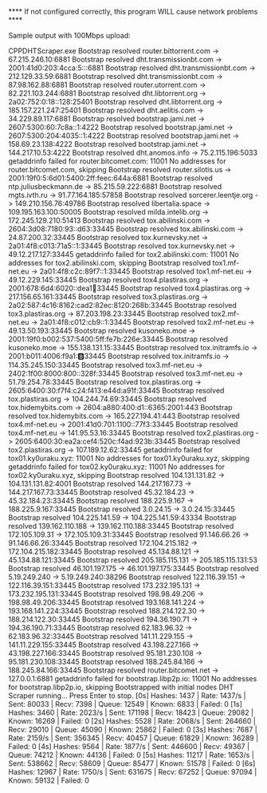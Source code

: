 **** If not configured correctly, this program WILL cause network problems ****

Sample output with 100Mbps upload:

CPPDHTScraper.exe
Bootstrap resolved router.bittorrent.com -> 67.215.246.10:6881
Bootstrap resolved dht.transmissionbt.com -> 2001:41d0:203:4cca:5:::6881
Bootstrap resolved dht.transmissionbt.com -> 212.129.33.59:6881
Bootstrap resolved dht.transmissionbt.com -> 87.98.162.88:6881
Bootstrap resolved router.utorrent.com -> 82.221.103.244:6881
Bootstrap resolved dht.libtorrent.org -> 2a02:752:0:18::128:25401
Bootstrap resolved dht.libtorrent.org -> 185.157.221.247:25401
Bootstrap resolved dht.aelitis.com -> 34.229.89.117:6881
Bootstrap resolved bootstrap.jami.net -> 2607:5300:60:7c8a::1:4222
Bootstrap resolved bootstrap.jami.net -> 2607:5300:204:4035::1:4222
Bootstrap resolved bootstrap.jami.net -> 158.69.23.138:4222
Bootstrap resolved bootstrap.jami.net -> 144.217.10.53:4222
Bootstrap resolved dht.anomos.info -> 75.2.115.196:5033
getaddrinfo failed for router.bitcomet.com: 11001
No addresses for router.bitcomet.com, skipping
Bootstrap resolved router.silotis.us -> 2001:19f0:5:6d01:5400:2ff:feec:644a:6881
Bootstrap resolved ntp.juliusbeckmann.de -> 85.215.59.222:6881
Bootstrap resolved mgts.ivth.ru -> 91.77.164.185:57858
Bootstrap resolved sorcerer.leentje.org -> 149.210.156.76:49786
Bootstrap resolved libertalia.space -> 109.195.163.100:50005
Bootstrap resolved milda.intelib.org -> 172.245.129.210:51413
Bootstrap resolved tox.abilinski.com -> 2604:3d08:7180:93::d63:33445
Bootstrap resolved tox.abilinski.com -> 24.87.200.32:33445
Bootstrap resolved tox.kurnevsky.net -> 2a01:4f8:c013:71a5::1:33445
Bootstrap resolved tox.kurnevsky.net -> 49.12.217.127:33445
getaddrinfo failed for tox2.abilinski.com: 11001
No addresses for tox2.abilinski.com, skipping
Bootstrap resolved tox1.mf-net.eu -> 2a01:4f8:c2c:89f7::1:33445
Bootstrap resolved tox1.mf-net.eu -> 49.12.229.145:33445
Bootstrap resolved tox4.plastiras.org -> 2001:678:6d4:6020::dea1:100:33445
Bootstrap resolved tox4.plastiras.org -> 217.156.65.161:33445
Bootstrap resolved tox3.plastiras.org -> 2a02:587:4c16:8162:cad2:82ec:8120:268b:33445
Bootstrap resolved tox3.plastiras.org -> 87.203.198.23:33445
Bootstrap resolved tox2.mf-net.eu -> 2a01:4f8:c012:cb9::1:33445
Bootstrap resolved tox2.mf-net.eu -> 49.13.50.193:33445
Bootstrap resolved kusoneko.moe -> 2001:19f0:b002:537:5400:5ff:fe7b:226e:33445
Bootstrap resolved kusoneko.moe -> 155.138.131.15:33445
Bootstrap resolved tox.initramfs.io -> 2001:b011:4006:f9a1::b:33445
Bootstrap resolved tox.initramfs.io -> 114.35.245.150:33445
Bootstrap resolved tox3.mf-net.eu -> 2402:1f00:8000:800::328f:33445
Bootstrap resolved tox3.mf-net.eu -> 51.79.254.78:33445
Bootstrap resolved tox.plastiras.org -> 2605:6400:30:f7f4:c24:f413:e44d:a91f:33445
Bootstrap resolved tox.plastiras.org -> 104.244.74.69:33445
Bootstrap resolved tox.hidemybits.com -> 2604:a880:400:d1::6365:2001:443
Bootstrap resolved tox.hidemybits.com -> 165.227.194.41:443
Bootstrap resolved tox4.mf-net.eu -> 2001:41d0:701:1100::77f3:33445
Bootstrap resolved tox4.mf-net.eu -> 141.95.53.16:33445
Bootstrap resolved tox2.plastiras.org -> 2605:6400:30:ea2a:cef4:520c:f4ad:923b:33445
Bootstrap resolved tox2.plastiras.org -> 107.189.12.62:33445
getaddrinfo failed for tox01.ky0uraku.xyz: 11001
No addresses for tox01.ky0uraku.xyz, skipping
getaddrinfo failed for tox02.ky0uraku.xyz: 11001
No addresses for tox02.ky0uraku.xyz, skipping
Bootstrap resolved 104.131.131.82 -> 104.131.131.82:4001
Bootstrap resolved 144.217.167.73 -> 144.217.167.73:33445
Bootstrap resolved 45.32.184.23 -> 45.32.184.23:33445
Bootstrap resolved 188.225.9.167 -> 188.225.9.167:33445
Bootstrap resolved 3.0.24.15 -> 3.0.24.15:33445
Bootstrap resolved 104.225.141.59 -> 104.225.141.59:43334
Bootstrap resolved 139.162.110.188 -> 139.162.110.188:33445
Bootstrap resolved 172.105.109.31 -> 172.105.109.31:33445
Bootstrap resolved 91.146.66.26 -> 91.146.66.26:33445
Bootstrap resolved 172.104.215.182 -> 172.104.215.182:33445
Bootstrap resolved 45.134.88.121 -> 45.134.88.121:33445
Bootstrap resolved 205.185.115.131 -> 205.185.115.131:53
Bootstrap resolved 46.101.197.175 -> 46.101.197.175:33445
Bootstrap resolved 5.19.249.240 -> 5.19.249.240:38296
Bootstrap resolved 122.116.39.151 -> 122.116.39.151:33445
Bootstrap resolved 173.232.195.131 -> 173.232.195.131:33445
Bootstrap resolved 198.98.49.206 -> 198.98.49.206:33445
Bootstrap resolved 193.168.141.224 -> 193.168.141.224:33445
Bootstrap resolved 188.214.122.30 -> 188.214.122.30:33445
Bootstrap resolved 194.36.190.71 -> 194.36.190.71:33445
Bootstrap resolved 62.183.96.32 -> 62.183.96.32:33445
Bootstrap resolved 141.11.229.155 -> 141.11.229.155:33445
Bootstrap resolved 43.198.227.166 -> 43.198.227.166:33445
Bootstrap resolved 95.181.230.108 -> 95.181.230.108:33445
Bootstrap resolved 188.245.84.166 -> 188.245.84.166:33445
Bootstrap resolved router.bitcomet.net -> 127.0.0.1:6881
getaddrinfo failed for bootstrap.libp2p.io: 11001
No addresses for bootstrap.libp2p.io, skipping
Bootstrapped with initial nodes
DHT Scraper running... Press Enter to stop.
[0s] Hashes: 1437 | Rate: 1437/s | Sent: 80033 | Recv: 7398 | Queue: 12549 | Known: 6833 | Failed: 0
[1s] Hashes: 3460 | Rate: 2023/s | Sent: 171198 | Recv: 18423 | Queue: 29082 | Known: 16269 | Failed: 0
[2s] Hashes: 5528 | Rate: 2068/s | Sent: 264660 | Recv: 29010 | Queue: 45090 | Known: 25862 | Failed: 0
[3s] Hashes: 7687 | Rate: 2159/s | Sent: 356345 | Recv: 40457 | Queue: 61829 | Known: 36289 | Failed: 0
[4s] Hashes: 9564 | Rate: 1877/s | Sent: 446600 | Recv: 49367 | Queue: 74212 | Known: 44136 | Failed: 0
[5s] Hashes: 11217 | Rate: 1653/s | Sent: 538662 | Recv: 58609 | Queue: 85477 | Known: 51578 | Failed: 0
[6s] Hashes: 12967 | Rate: 1750/s | Sent: 631675 | Recv: 67252 | Queue: 97094 | Known: 59132 | Failed: 0
